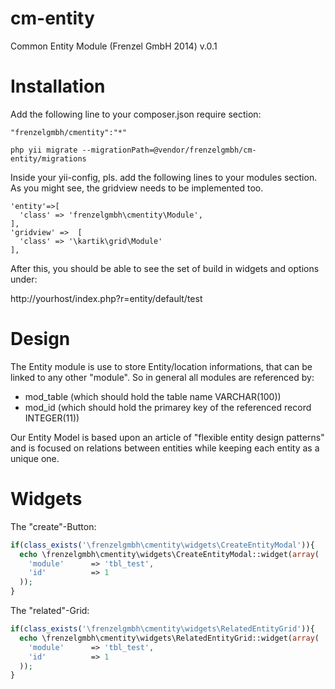 cm-entity
==========

Common Entity Module (Frenzel GmbH 2014) v.0.1

Installation
============

Add the following line to your composer.json require section:

```
"frenzelgmbh/cmentity":"*"
```

```
php yii migrate --migrationPath=@vendor/frenzelgmbh/cm-entity/migrations
```

Inside your yii-config, pls. add the following lines to your modules section. As you
might see, the gridview needs to be implemented too.
```
'entity'=>[
  'class' => 'frenzelgmbh\cmentity\Module',
],
'gridview' =>  [
  'class' => '\kartik\grid\Module'
],
```

After this, you should be able to see the set of build in widgets and options under:

http://yourhost/index.php?r=entity/default/test

Design
======

The Entity module is use to store Entity/location informations, that can be linked to any other "module".
So in general all modules are referenced by:

* mod_table (which should hold the table name VARCHAR(100))
* mod_id    (which should hold the primarey key of the referenced record INTEGER(11))

Our Entity Model is based upon an article of "flexible entity design patterns" and is focused on relations between entities while keeping each entity as a unique one.

Widgets
=======

The "create"-Button:
```php
if(class_exists('\frenzelgmbh\cmentity\widgets\CreateEntityModal')){
  echo \frenzelgmbh\cmentity\widgets\CreateEntityModal::widget(array(
    'module'      => 'tbl_test',
    'id'          => 1
  )); 
}
```

The "related"-Grid:
```php
if(class_exists('\frenzelgmbh\cmentity\widgets\RelatedEntityGrid')){
  echo \frenzelgmbh\cmentity\widgets\RelatedEntityGrid::widget(array(
    'module'      => 'tbl_test',
    'id'          => 1
  )); 
}
```

